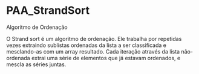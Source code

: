 # PAA_StrandSort
Algoritmo de Ordenação

O Strand sort é um algoritmo de ordenação. Ele trabalha por repetidas vezes extraindo sublistas ordenadas da lista a ser classificada e mesclando-as com um array resultado. Cada iteração através da lista não-ordenada extrai uma série de elementos que já estavam ordenados, e mescla as séries juntas.
